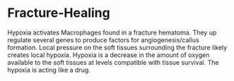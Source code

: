 # Fracture-Healing
Hypoxia activates Macrophages found in a fracture hematoma. They up regulate several genes to produce factors for angiogenesis/callus formation. Local pressure on the soft tissues surrounding the fracture likely creates local hypoxia. Hypoxia is a decrease in the amount of oxygen available to the soft tissues at levels compatible with tissue survival. The hypoxia is acting like a drug.
